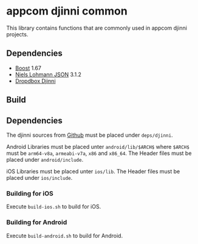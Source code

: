 # appcom djinni common

This library contains functions that are commonly used in appcom djinni projects.

## Dependencies

* [Boost](https://www.boost.org) 1.67
* [Niels Lohmann JSON](https://github.com/nlohmann/json) 3.1.2
* [Dropdbox Djinni](https://github.com/dropbox/djinni)

## Build

## Dependencies

The djinni sources from [Github](https://github.com/dropbox/djinni) must be placed under `deps/djinni`.

Android Libraries must be placed unter `android/lib/$ARCH$` where `$ARCH$` must be `arm64-v8a`, `armeabi-v7a`, `x86` and 
`x86_64`. The Header files must be placed under `android/include`.

iOS Libraries must be placed unter `ios/lib`. The Header files must be placed under `ios/include`.

### Building for iOS

Execute `build-ios.sh` to build for iOS.

### Building for Android

Execute `build-android.sh` to build for Android.
